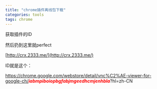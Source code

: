 ```yaml
---
title: "chrome插件离线包下载"
categories: tools
tags: chrome
---
```



获取插件的ID

然后扔到这里就perfect

[http://crx.2333.me/](http://crx.2333.me/) 

ID就是这个：

https://chrome.google.com/webstore/detail/vnc%C2%AE-viewer-for-google-ch/<span style="color: rgb(255, 0, 0);">**_iabmpiboiopbgfabjmgeedhcmjenhbla_**</span>?hl=zh-CN
